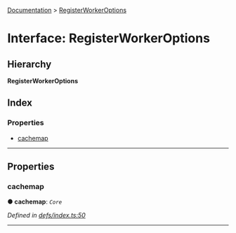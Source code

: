 [Documentation](../README.md) > [RegisterWorkerOptions](../interfaces/registerworkeroptions.md)

# Interface: RegisterWorkerOptions

## Hierarchy

**RegisterWorkerOptions**

## Index

### Properties

* [cachemap](registerworkeroptions.md#cachemap)

---

## Properties

<a id="cachemap"></a>

###  cachemap

**● cachemap**: *`Core`*

*Defined in [defs/index.ts:50](https://github.com/badbatch/cachemap/blob/e3c87c4/packages/core-worker/src/defs/index.ts#L50)*

___

